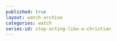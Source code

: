 ```yaml
---
published: true
layout: watch-archive
categories: watch
series-id: stop-acting-like-a-christian
---
```

